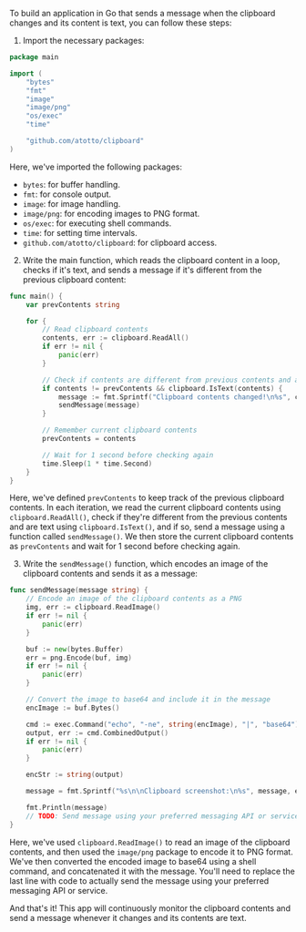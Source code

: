 To build an application in Go that sends a message when the clipboard changes and its content is text, you can follow these steps:

1. Import the necessary packages:

```go
package main

import (
	"bytes"
	"fmt"
	"image"
	"image/png"
	"os/exec"
	"time"

	"github.com/atotto/clipboard"
)
```

Here, we've imported the following packages:
- `bytes`: for buffer handling.
- `fmt`: for console output.
- `image`: for image handling.
- `image/png`: for encoding images to PNG format.
- `os/exec`: for executing shell commands.
- `time`: for setting time intervals.
- `github.com/atotto/clipboard`: for clipboard access.

2. Write the main function, which reads the clipboard content in a loop, checks if it's text, and sends a message if it's different from the previous clipboard content:

```go
func main() {
	var prevContents string

	for {
		// Read clipboard contents
		contents, err := clipboard.ReadAll()
		if err != nil {
			panic(err)
		}

		// Check if contents are different from previous contents and are text
		if contents != prevContents && clipboard.IsText(contents) {
			message := fmt.Sprintf("Clipboard contents changed!\n%s", contents)
			sendMessage(message)
		}

		// Remember current clipboard contents
		prevContents = contents

		// Wait for 1 second before checking again
		time.Sleep(1 * time.Second)
	}
}
```

Here, we've defined `prevContents` to keep track of the previous clipboard contents. In each iteration, we read the current clipboard contents using `clipboard.ReadAll()`, check if they're different from the previous contents and are text using `clipboard.IsText()`, and if so, send a message using a function called `sendMessage()`. We then store the current clipboard contents as `prevContents` and wait for 1 second before checking again.

3. Write the `sendMessage()` function, which encodes an image of the clipboard contents and sends it as a message:

```go
func sendMessage(message string) {
	// Encode an image of the clipboard contents as a PNG
	img, err := clipboard.ReadImage()
	if err != nil {
		panic(err)
	}

	buf := new(bytes.Buffer)
	err = png.Encode(buf, img)
	if err != nil {
		panic(err)
	}

	// Convert the image to base64 and include it in the message
	encImage := buf.Bytes()

	cmd := exec.Command("echo", "-ne", string(encImage), "|", "base64")
	output, err := cmd.CombinedOutput()
	if err != nil {
		panic(err)
	}

	encStr := string(output)

	message = fmt.Sprintf("%s\n\nClipboard screenshot:\n%s", message, encStr)

	fmt.Println(message)
	// TODO: Send message using your preferred messaging API or service
}
```

Here, we've used `clipboard.ReadImage()` to read an image of the clipboard contents, and then used the `image/png` package to encode it to PNG format. We've then converted the encoded image to base64 using a shell command, and concatenated it with the message. You'll need to replace the last line with code to actually send the message using your preferred messaging API or service.

And that's it! This app will continuously monitor the clipboard contents and send a message whenever it changes and its contents are text.